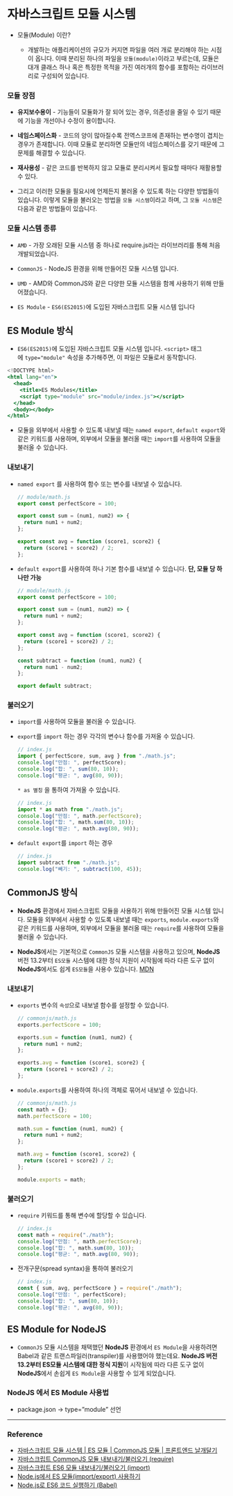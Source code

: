 # 자바스크립트 모듈 시스템

- 모듈(Module) 이란?

  - 개발하는 애플리케이션의 규모가 커지면 파일을 여러 개로 분리해야 하는 시점이 옵니다. 이때 분리된 하나의 파일을 `모듈(module)`이라고 부르는데, 모듈은 대개 클래스 하나 혹은 특정한 목적을 가진 여러개의 함수를 포함하는 라이브러리로 구성되어 있습니다.

### 모듈 장점

- **유지보수용이** - 기능들이 모듈화가 잘 되어 있는 경우, 의존성을 줄일 수 있기 때문에 기능을 개선이나 수정이 용이합니다.

- **네임스페이스화** - 코드의 양이 많아질수록 전역스코프에 존재하는 변수명이 겹치는 경우가 존재합니다. 이때 모듈로 분리하면 모듈만의 네임스페이스를 갖기 때문에 그 문제를 해결할 수 있습니다.

- **재사용성** - 같은 코드를 반복하지 않고 모듈로 분리시켜서 필요할 때마다 재활용할 수 있다.

- 그리고 이러한 모듈을 필요시에 언제든지 불러올 수 있도록 하는 다양한 방법들이 있습니다. 이렇게 모듈을 불러오는 방법을 `모듈 시스템`이라고 하며, 그 `모듈 시스템`은 다음과 같은 방법들이 있습니다.

### 모듈 시스템 종류

- `AMD` - 가장 오래된 모듈 시스템 중 하나로 require.js라는 라이브러리를 통해 처음 개발되었습니다.

- `CommonJS` - NodeJS 환경을 위해 만들어진 모듈 시스템 입니다.

- `UMD` - AMD와 CommonJS와 같은 다양한 모듈 시스템을 함께 사용하기 위해 만들어졌습니다.

- `ES Module` - `ES6(ES2015)`에 도입된 자바스크립트 모듈 시스템 입니다

## **ES Module** 방식

- `ES6(ES2015)`에 도입된 자바스크립트 모듈 시스템 입니다. `<script>` 태그에 `type="module"` 속성을 추가해주면, 이 파일은 모듈로서 동작합니다.

```jsx
<!DOCTYPE html>
<html lang="en">
  <head>
    <title>ES Modules</title>
    <script type="module" src="module/index.js"></script>
  </head>
  <body></body>
</html>
```

- 모듈을 외부에서 사용할 수 있도록 내보낼 때는 `named export`, `default export`와 같은 키워드를 사용하며, 외부에서 모듈을 불러올 때는 `import`를 사용하여 모듈을 불러올 수 있습니다.

### 내보내기

- `named export` 를 사용하여 함수 또는 변수를 내보낼 수 있습니다.

  ```jsx
  // module/math.js
  export const perfectScore = 100;

  export const sum = (num1, num2) => {
    return num1 + num2;
  };

  export const avg = function (score1, score2) {
    return (score1 + score2) / 2;
  };
  ```

- `default export`를 사용하여 하나 기본 함수를 내보낼 수 있습니다. **단, 모듈 당 하나만 가능**

  ```jsx
  // module/math.js
  export const perfectScore = 100;

  export const sum = (num1, num2) => {
    return num1 + num2;
  };

  export const avg = function (score1, score2) {
    return (score1 + score2) / 2;
  };

  const subtract = function (num1, num2) {
    return num1 - num2;
  };

  export default subtract;
  ```

### 불러오기

- `import`를 사용하여 모듈을 불러올 수 있습니다.

- `export`를 `import` 하는 경우
  각각의 변수나 함수를 가져올 수 있습니다.
  ```jsx
  // index.js
  import { perfectScore, sum, avg } from "./math.js";
  console.log("만점: ", perfectScore);
  console.log("합: ", sum(80, 10));
  console.log("평균: ", avg(80, 90));
  ```
  `* as 별칭` 을 통하여 가져올 수 있습니다.
  ```jsx
  // index.js
  import * as math from "./math.js";
  console.log("만점: ", math.perfectScore);
  console.log("합: ", math.sum(80, 10));
  console.log("평균: ", math.avg(80, 90));
  ```
- `default export`를 `import` 하는 경우
  ```jsx
  // index.js
  import subtract from "./math.js";
  console.log("빼기: ", subtract(100, 45));
  ```

## CommonJS 방식

- **NodeJS** 환경에서 자바스크립트 모듈을 사용하기 위해 만들어진 모듈 시스템 입니다. 모듈을 외부에서 사용할 수 있도록 내보낼 때는 `exports`, `module.exports`와 같은 키워드를 사용하며, 외부에서 모듈을 불러올 때는 `require`를 사용하여 모듈을 불러올 수 있습니다.

- **NodeJS**에서는 기본적으로 `CommonJS` 모듈 시스템을 사용하고 있으며, **NodeJS** 버전 13.2부터 `ES모듈` 시스템에 대한 정식 지원이 시작됨에 따라 다른 도구 없이 **NodeJS**에서도 쉽게 `ES모듈`을 사용수 있습니다. [MDN](https://nodejs.org/api/esm.html#modules-ecmascript-modules)

### 내보내기

- `exports` 변수의 `속성`으로 내보낼 함수를 설정할 수 있습니다.

  ```jsx
  // commonjs/math.js
  exports.perfectScore = 100;

  exports.sum = function (num1, num2) {
    return num1 + num2;
  };

  exports.avg = function (score1, score2) {
    return (score1 + score2) / 2;
  };
  ```

- `module.exports`를 사용하여 하나의 객체로 묶어서 내보낼 수 있습니다.

  ```jsx
  // commonjs/math.js
  const math = {};
  math.perfectScore = 100;

  math.sum = function (num1, num2) {
    return num1 + num2;
  };

  math.avg = function (score1, score2) {
    return (score1 + score2) / 2;
  };

  module.exports = math;
  ```

### 불러오기

- `require` 키워드를 통해 변수에 할당할 수 있습니다.

  ```jsx
  // index.js
  const math = require("./math");
  console.log("만점: ", math.perfectScore);
  console.log("합: ", math.sum(80, 10));
  console.log("평균: ", math.avg(80, 90));
  ```

- 전개구문(spread syntax)을 통하여 불러오기

  ```jsx
  // index.js
  const { sum, avg, perfectScore } = require("./math");
  console.log("만점: ", perfectScore);
  console.log("합: ", sum(80, 10));
  console.log("평균: ", avg(80, 90));
  ```

## ES Module for NodeJS

- `CommonJS` 모듈 시스템을 채택했던 **NodeJS** 환경에서 `ES Module`을 사용하려면 Babel과 같은 트랜스파일러(transpiler)를 사용했어야 했는데요. **NodeJS 버전 13.2부터 ES모듈 시스템에 대한 정식 지원**이 시작됨에 따라 다른 도구 없이 **NodeJS**에서 손쉽게 `ES Module`을 사용할 수 있게 되었습니다.

### NodeJS 에서 ES Module 사용법

- package.json → type=”module” 선언

---

### Reference

- [자바스크립트 모듈 시스템 | ES 모듈 | CommonJS 모듈 | 프론트엔드 날개달기](https://www.youtube.com/watch?v=5NXEXkIrkAk&list=PLGk6-UFPJT2XnhxgIuaC3423-loarOaZa&index=7)
- [자바스크립트 CommonJS 모듈 내보내기/불러오기 (require)](https://www.daleseo.com/js-module-require/)
- [자바스크립트 ES6 모듈 내보내기/불러오기 (import)](https://www.daleseo.com/js-module-import/)
- [Node.js에서 ES 모듈(import/export) 사용하기](https://www.daleseo.com/js-node-es-modules/)
- [Node.js로 ES6 코드 실행하기 (Babel)](https://www.daleseo.com/js-babel-node/)
